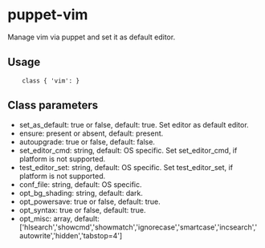 # puppet-vim

Manage vim via puppet and set it as default editor.

## Usage

```
    class { 'vim': }
```

## Class parameters
* set_as_default: true or false, default: true.
  Set editor as default editor.
* ensure: present or absent, default: present.
* autoupgrade: true or false, default: false. 
* set_editor_cmd: string, default: OS specific. Set set_editor_cmd, if platform is not supported.
* test_editor_set: string, default: OS specific. Set test_editor_set, if platform is not supported.
* conf_file: string, default: OS specific.
* opt_bg_shading: string, default: dark.
* opt_powersave: true or false, default: true.
* opt_syntax: true or false, default: true.
* opt_misc: array, default: ['hlsearch','showcmd','showmatch','ignorecase','smartcase','incsearch','autowrite','hidden','tabstop=4']

